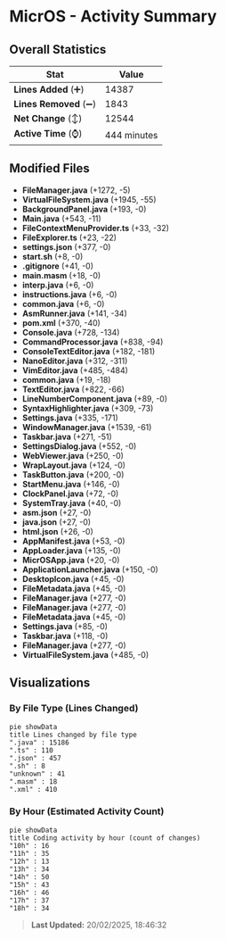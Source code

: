 # MicrOS - Activity Summary 

## Overall Statistics

| Stat                   | Value                                                             |
| ---------------------- | ----------------------------------------------------------------- |
| **Lines Added** (➕)   | 14387                                          |
| **Lines Removed** (➖) | 1843                                        |
| **Net Change** (↕)    | 12544                |
| **Active Time** (⌚)   | 444 minutes |


## Modified Files
- **FileManager.java** (+1272, -5)
- **VirtualFileSystem.java** (+1945, -55)
- **BackgroundPanel.java** (+193, -0)
- **Main.java** (+543, -11)
- **FileContextMenuProvider.ts** (+33, -32)
- **FileExplorer.ts** (+23, -22)
- **settings.json** (+377, -0)
- **start.sh** (+8, -0)
- **.gitignore** (+41, -0)
- **main.masm** (+18, -0)
- **interp.java** (+6, -0)
- **instructions.java** (+6, -0)
- **common.java** (+6, -0)
- **AsmRunner.java** (+141, -34)
- **pom.xml** (+370, -40)
- **Console.java** (+728, -134)
- **CommandProcessor.java** (+838, -94)
- **ConsoleTextEditor.java** (+182, -181)
- **NanoEditor.java** (+312, -311)
- **VimEditor.java** (+485, -484)
- **common.java** (+19, -18)
- **TextEditor.java** (+822, -66)
- **LineNumberComponent.java** (+89, -0)
- **SyntaxHighlighter.java** (+309, -73)
- **Settings.java** (+335, -171)
- **WindowManager.java** (+1539, -61)
- **Taskbar.java** (+271, -51)
- **SettingsDialog.java** (+552, -0)
- **WebViewer.java** (+250, -0)
- **WrapLayout.java** (+124, -0)
- **TaskButton.java** (+200, -0)
- **StartMenu.java** (+146, -0)
- **ClockPanel.java** (+72, -0)
- **SystemTray.java** (+40, -0)
- **asm.json** (+27, -0)
- **java.json** (+27, -0)
- **html.json** (+26, -0)
- **AppManifest.java** (+53, -0)
- **AppLoader.java** (+135, -0)
- **MicrOSApp.java** (+20, -0)
- **ApplicationLauncher.java** (+150, -0)
- **DesktopIcon.java** (+45, -0)
- **FileMetadata.java** (+45, -0)
- **FileManager.java** (+277, -0)
- **FileManager.java** (+277, -0)
- **FileMetadata.java** (+45, -0)
- **Settings.java** (+85, -0)
- **Taskbar.java** (+118, -0)
- **FileManager.java** (+277, -0)
- **VirtualFileSystem.java** (+485, -0)

## Visualizations

### By File Type (Lines Changed)

```mermaid
pie showData
title Lines changed by file type
".java" : 15186
".ts" : 110
".json" : 457
".sh" : 8
"unknown" : 41
".masm" : 18
".xml" : 410
```

### By Hour (Estimated Activity Count)

```mermaid
pie showData
title Coding activity by hour (count of changes)
"10h" : 16
"11h" : 35
"12h" : 13
"13h" : 34
"14h" : 50
"15h" : 43
"16h" : 46
"17h" : 37
"18h" : 34
```


> **Last Updated:** 20/02/2025, 18:46:32